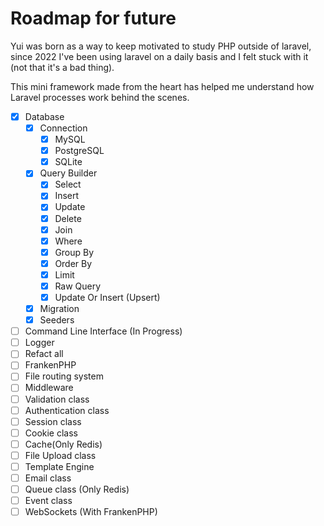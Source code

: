 # Roadmap for future

Yui was born as a way to keep motivated to study PHP outside of laravel, since 2022 I've been using laravel on a daily basis and I felt stuck with it (not that it's a bad thing).

This mini framework made from the heart has helped me understand how Laravel processes work behind the scenes.

- [x] Database
    - [x] Connection
        - [x] MySQL
        - [x] PostgreSQL
        - [x] SQLite
    - [x] Query Builder
        - [x] Select
        - [x] Insert
        - [x] Update
        - [x] Delete
        - [x] Join
        - [x] Where
        - [x] Group By
        - [x] Order By
        - [x] Limit
        - [x] Raw Query
        - [x] Update Or Insert (Upsert)
    - [x] Migration
    - [x] Seeders
- [ ] Command Line Interface (In Progress)
- [ ] Logger
- [ ] Refact all
- [ ] FrankenPHP
- [ ] File routing system
- [ ] Middleware
- [ ] Validation class
- [ ] Authentication class
- [ ] Session class
- [ ] Cookie class
- [ ] Cache(Only Redis)
- [ ] File Upload class
- [ ] Template Engine
- [ ] Email class
- [ ] Queue class (Only Redis)
- [ ] Event class
- [ ] WebSockets (With FrankenPHP)